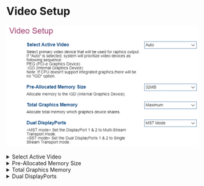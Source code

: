 # Video Setup #

![](./img/thinkcenter_video_setup.png)

<details><summary>Select Active Video</summary>

The primary video device for graphics output.

Options:

1.  **Auto** - automatic selection of graphics output by the system. Default.
1.  IGD - IGD (Integrated Graphics Device).
1.  PEG - PEG (PCIe Graphic).

> **Notes**
> - If `Auto` is selected, the system will select a graphics output, **prioritizing PEG**.
> - The "IGD" option will not appear if not supported by the CPU.

<!-- TODO: add WMI -->
</details>

<details><summary>Pre-Allocated Memory Size</summary>

Allocate memory to the IGD (Internal Graphics Device).

Options: from **32MB** (default) to 160MB, in 32MB increments.

<!-- TODO: add WMI -->
</details>

<details><summary>Total Graphics Memory</summary>

Total memory shared by all graphics devices.

Options:

1.  **Maximum** - enables maximum memory allocation. Default.
2.  128MB.
3.  256MB.
</details>

<details><summary>Dual DisplayPorts</summary>

Enable support for MST (multi-stream transport), allowing daisy-chaining of graphics output devices.

Options:

1.  **MST** - Default.
2.  SST.

<!-- TODO: add WMI -->
</details>
